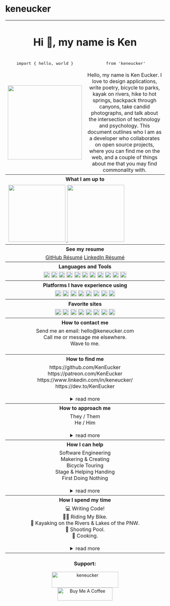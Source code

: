 # keneucker

<table>
  <tr>
    <th align="center" colspan="3"><h1 align="center">Hi 👋, my name is Ken</h1></th>
  </tr>
  <tr>
    <td align="center" colspan="2">
      <pre>import { hello, world }</pre>
    </td>
    <td align="center" colspan="1">
      <pre> from 'keneucker'</pre>
    </td>
  </tr>

  <tr>
    <td colspan="2">
      <img
        width="234"
        height="234"
        src="https://keneucker.com/img/KenEucker-Octocat-large.png"
      />
    </td>
    <td colspan="1" align="center">
      Hello, my name is Ken Eucker. I love to design applications, write poetry, bicycle to parks,
      kayak on rivers, hike to hot springs, backpack through canyons, take candid photographs, and
      talk about the intersection of technology and psychology. This document outlines who I am as a
      developer who collaborates on open source projects, where you can find me on the web, and a
      couple of things about me that you may find commonality with.
    </td>
  </tr>
  
  <tr>
    <th align="center" colspan="3">What I am up to</th>
  </tr>
  <tr>
    <td align="center" colspan="3">
<div style="display:flex;">
  <a href="https://github.com/keneucker">
  <img style="margin:2px;" height="180em" src="https://github-readme-stats-git-masterrstaa-rickstaa.vercel.app/api?username=keneucker&show_icons=true&theme=tokyonight&include_all_commits=true&count_private=true"/>
  <img  height="180em" src="https://github-readme-stats-git-masterrstaa-rickstaa.vercel.app/api/top-langs/?username=keneucker&layout=compact&langs_count=7&theme=tokyonight"/>
</div>
    </td>
  </tr>
  <tr>
    <th align="center" colspan="3">See my resume</th>
  </tr>
  <tr>
    <td align="center" colspan="3">
	    <a href="https://resume.github.io/?keneucker">GitHub Résumé</a>
	    <a href="https://www.keneucker.com/public/doc/Ken_Eucker_Resume_2022.pdf">LinkedIn Résumé</a>
    </td>
  </tr>
  
  <tr>
    <th align="center" colspan="3">Languages and Tools</th>
  </tr>
  <tr>
    <td align="center" colspan="3">
	<code><img height="20" src="https://cdn.jsdelivr.net/npm/simple-icons@3.12.2/icons/html5.svg"></code>
	<code><img height="20" src="https://cdn.jsdelivr.net/npm/simple-icons@3.12.2/icons/css3.svg"></code>
	<code><img height="20" src="https://cdn.jsdelivr.net/npm/simple-icons@3.12.2/icons/javascript.svg"></code>
	<code><img height="20" src="https://cdn.jsdelivr.net/npm/simple-icons@3.12.2/icons/git.svg"></code>
	<code><img height="20" src="https://cdn.jsdelivr.net/npm/simple-icons@3.12.2/icons/jquery.svg"></code>
	<code><img height="20" src="https://cdn.jsdelivr.net/npm/simple-icons@3.12.2/icons/ionic.svg"></code>
	<code><img height="20" src="https://cdn.jsdelivr.net/npm/simple-icons@3.12.2/icons/mysql.svg"></code>
	<code><img height="20" src="https://cdn.jsdelivr.net/npm/simple-icons@3.12.2/icons/node-dot-js.svg"></code>
	<code><img height="20" src="https://cdn.jsdelivr.net/npm/simple-icons@3.12.2/icons/typescript.svg"></code>
	<code><img height="20" src="https://cdn.jsdelivr.net/npm/simple-icons@3.12.2/icons/react.svg"></code>
	<code><img height="20" src="https://cdn.jsdelivr.net/npm/simple-icons@3.12.2/icons/vue-dot-js.svg"></code>
  </tr>
  <tr>
    <th align="center" colspan="3">Platforms I have experience using</th>
  </tr>
  <tr>
    <td align="center" colspan="3">
	<code><img height="20" src="https://cdn.jsdelivr.net/npm/simple-icons@3.12.2/icons/amazonaws.svg"></code>
	<code><img height="20" src="https://cdn.jsdelivr.net/npm/simple-icons@3.12.2/icons/googlecloud.svg"></code>
	<code><img height="20" src="https://cdn.jsdelivr.net/npm/simple-icons@3.12.2/icons/imgur.svg"></code>
	<code><img height="20" src="https://cdn.jsdelivr.net/npm/simple-icons@3.12.2/icons/letsencrypt.svg"></code>
	<code><img height="20" src="https://cdn.jsdelivr.net/npm/simple-icons@3.12.2/icons/loom.svg"></code>
	<code><img height="20" src="https://cdn.jsdelivr.net/npm/simple-icons@3.12.2/icons/netlify.svg"></code>
	<code><img height="20" src="https://cdn.jsdelivr.net/npm/simple-icons@3.12.2/icons/npm.svg"></code>
	<code><img height="20" src="https://cdn.jsdelivr.net/npm/simple-icons@3.12.2/icons/reddit.svg"></code>
  </tr>
  <tr>
    <th align="center" colspan="3">Favorite sites</th>
  </tr>
  <tr>
    <td align="center" colspan="3">
	<code><img height="20" src="https://cdn.jsdelivr.net/npm/simple-icons@3.12.2/icons/github.svg"></code>
	<code><img height="20" src="https://cdn.jsdelivr.net/npm/simple-icons@3.12.2/icons/google.svg"></code>
	<code><img height="20" src="https://cdn.jsdelivr.net/npm/simple-icons@3.12.2/icons/stackoverflow.svg"></code>
	<code><img height="20" src="https://cdn.jsdelivr.net/npm/simple-icons@3.12.2/icons/youtube.svg"></code>
	<code><img height="20" src="https://cdn.jsdelivr.net/npm/simple-icons@3.12.2/icons/steam.svg"></code>
	<code><img height="20" src="https://cdn.jsdelivr.net/npm/simple-icons@3.12.2/icons/freecodecamp.svg"></code>
	<code><img height="20" src="https://cdn.jsdelivr.net/npm/simple-icons@3.12.2/icons/w3c.svg"></code>
	<code><img height="20" src="https://cdn.jsdelivr.net/npm/simple-icons@3.12.2/icons/stackoverflow.svg"></code>
  </tr>
  <tr>
    <th align="center" colspan="3">How to contact me</th>
  </tr>
  <tr>
    <td align="center" colspan="3">
      Send me an email: hello@keneucker.com<br />
      Call me or message me elsewhere.<br />
      Wave to me.<br /><br />
    </td>
  </tr>

  <tr>
    <th align="center" colspan="3">How to find me</th>
  </tr>
  <tr>
    <td align="center" colspan="3">
      https://github.com/KenEucker<br />
      https://patreon.com/KenEucker<br />
      https://www.linkedin.com/in/keneucker/<br />
	  https://dev.to/KenEucker<br />
	  <br />
      <details>
        <summary>read more</summary>
        <br />
        I currently live in Portland, Oregon and work remotely with clients and colleagues from all
        over the world. If you're biking around the city I am in you just might run into me. ;)<br />
        On the internet I keep things pretty simple and use my first and last name most places, so
        I've got https://keneucker.com as a general landing page, but if you're looking for me
        elsewhere just try my name.
      </details>
    </td>
  </tr>

  <tr>
    <th align="center" colspan="3">How to approach me</th>
  </tr>
  <tr>
    <td align="center" colspan="3">
      They / Them<br />
	  He / Him<br />
	  <br />
      <details>
        <summary>read more</summary>
        <br />
        I work well with direct communication and honesty, and also with asynchronous communication.
        Direct messages and emails allow me to prioritize my present moment and gives me an
        opportunity to respond at a time when my full attention can be given to the conversation. If
        you can, please let me know; what you have, what you are looking to achieve, how I can help, 
        and any expectations you might have for my response. 
        <br />
        <br />
        I am often focused and intentional in how I go about my day so a laugh, walk around the block, 
        or nice chat over a meal is a welcomed opportunity to get to know me better. We all have good 
        and bad days, productive days and days where you spend the entire time blocked. I find that 
        there are times when I am more available for random chats and distractions, and that there are 
        times when I am best left to my own schedule with my head down on the task at hand. I rarely 
        take myself "offline", but I will let you know quite immediately if I am too busy to connect.
      </details>
    </td>
  </tr>

  <tr>
    <th align="center" colspan="3">How I can help</th>
  </tr>
  <tr>
    <td align="center" colspan="3">
      Software Engineering<br />Makering & Creating<br />
      Bicycle Touring<br />
      Stage & Helping Handing<br />
	  First Doing Nothing<br />
	  <br />
      <details>
        <summary>read more</summary>
        <br />
        I really enjoy helping people become more efficient at what they are doing and providing
        solutions for people when they have an idea of what they want with what they have. Software
        Engineering projects aside, I also like to make myself available to actively participate in
        my community and environment. I think it's important to have support roles in every group
        and am a willing volunteer for most positions both in a professional and personal capacity.
        I make a good second in command and an even better self starting laborer. I think
        collaboration and communication are the best ways to accomplish a task with others and I
        have found a lot of success in talking through my thought process with others. We're all in
        this together. In addition to my software skills, I also have a fair amount of experience
        helping people in other ways. I have participated in building and supporting the;
        transportation, setup and teardown of large scale interactive art. I have lead small group
        bicycle tours, individual cycling adventures, and mass city-wide cycling events. I have
        joined peer support roles at various events and functions, ranging from de-escalation to
        incident command management.
      </details>
    </td>
  </tr>

  <tr>
    <th align="center" colspan="3">How I spend my time</th>
  </tr>
  <tr>
    <td align="center" colspan="3">
      💻 Writing Code!<br />
      🚴🏼‍ Riding My Bike.<br />
      🚣‍ Kayaking on the Rivers & Lakes of the PNW.<br />
      🎱 Shooting Pool.<br />
	  🍳 Cooking.<br />
	  <br />
      <details>
        <summary>read more</summary>
        <br />
        My schedule changes a lot with the seasons, but there are several constants to how I spend
        my time. One of those constats is riding my bicycle. I bike commute and travel with a
        backback and two waterbottles in the summertime, and I bike commute in the winter with
        raingear and two panniers. I like to ride for fun, for errands, with groups, and totally
        alone. I also really love to go kayaking on rivers and lakes all over the Pacific Northwest,
        and have made it a constant to meditate on the river at least once a month. It is my goal to
        have paddled in every body of water in Oregon.
        <br />
        <br />
        I also like to be out in the woods on trails, campsites, near mountains, and on rivers. I
        like to sit and stare at viewpoints high and low while having philisophical conversations
        about everything in life from feelings to adventures to technology and the study of all
        things. I like to work on crafts, tinker with electronics, and build things out of wood or
        metal or glass or ceramic. I like to take photographs and have been learning how to fly +
        shoot video with a drone.
        <br />
        <br />
        I also spend a lot of time on my computer when I'm not out and about, creating software
        solutions for problems big and small or non-existant at all. I am constantly learning. I
        find web development to be a lot of fun and I'll create new websites regularly without much
        thought. My career is important to me and I spend a lot of time discovering new platforms
        and programming techniques in order to grow my skills and knowledge. I find my work to be
        rewarding, creative, and inspiring in a lot of ways.
        <br />
        <br />
        I am nomadic. I love to travel and be in a constant state of movement, at times of my life.
        As a self employed engineer, I work 100% remotely for all of my clients and prefer this to
        any other working arrangement. I have had the privilege of being able to travel and work at
        the same time and I feel that all people who only need a laptop and the internet to complete
        their work deserve the same privilege.
      </details>
    </td>
  </tr>
</table>

<h3 align="center">Support:</h3>
<p align="center"><a href="https://www.buymeacoffee.com/keneucker"> <img src="https://cdn.buymeacoffee.com/buttons/v2/default-yellow.png" height="50" width="210" alt="keneucker" /></a><br>
<a href="https://ko-fi.com/keneucker" target="_blank"><img src="https://ko-fi.com/img/githubbutton_sm.svg" alt="Buy Me A Coffee" height="41" width="174"></a></p>
